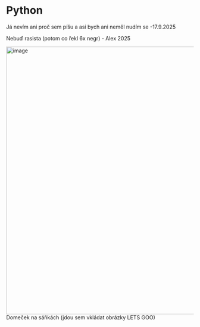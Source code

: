 # Python

Já nevím ani proč sem píšu a asi bych ani neměl
nudím se -17.9.2025

Nebuď rasista (potom co řekl 6x negr)
      - Alex 2025





    
<img width="1080" height="720" alt="image" src="https://github.com/user-attachments/assets/5096cbba-418f-4ee3-9be5-8afeead0ecae" />
Domeček na sáňkách (jdou sem vkládat obrázky LETS GOO)
